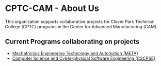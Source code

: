 # CPTC-CAM - About Us
This organization supports collaborative projects for Clover Park Technical College (CPTC) programs in the
Center for Advanced Manufacturing (CAM)

## Current Programs collaborating on projects
- [Mechatronics Engineering Technology and Automation (META)](https://www.cptc.edu/programs/basmeta)
- [Computer Science and Cyber-physical Software Engineering (CSCPSE)](https://www.cptc.edu/programs/BSCompSci)
